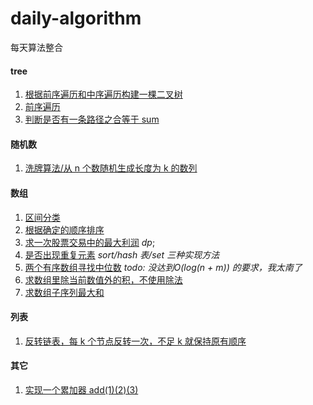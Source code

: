 # daily-algorithm

每天算法整合

#### tree

1. [根据前序遍历和中序遍历构建一棵二叉树](tree/buildTree.ts)
2. [前序遍历](tree/preTraversing.ts)
3. [判断是否有一条路径之合等于 sum](tree/hasSumPath.ts)

#### 随机数

1. [洗牌算法/从 n 个数随机生成长度为 k 的数列](algorithm/shuffle.ts)

#### 数组

1. [区间分类](array/classification.ts)
2. [根据确定的顺序排序](array/customSort.ts)
3. [求一次股票交易中的最大利润](array/bestTimeToBuyStock.ts) _dp_;
4. [是否出现重复元素](array/isDuplicate.ts) _sort/hash 表/set 三种实现方法_
5. [两个有序数组寻找中位数](array/findMedianSortedArrays.ts) _todo: 没达到O(log(n + m)) 的要求，我太南了_
6. [求数组里除当前数值外的积，不使用除法](array/productExceptSelf.ts)
7. [求数组子序列最大和](array/maxSubArray.ts)

#### 列表
1. [反转链表，每 k 个节点反转一次，不足 k 就保持原有顺序](list/reverseEveryKItems.ts)
#### 其它

1. [实现一个累加器 add(1)(2)(3)](functional/curry.ts)
